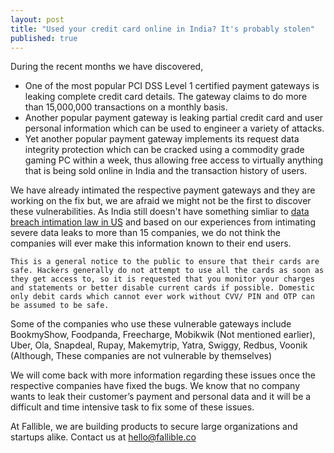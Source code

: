 ```yaml
---
layout: post
title: "Used your credit card online in India? It's probably stolen"
published: true
---
```



During the recent months we have discovered,

* One of the most popular PCI DSS Level 1 certified payment gateways is leaking complete credit card details. The gateway claims to do more than 15,000,000 transactions on a monthly basis.
* Another popular payment gateway is leaking partial credit card and user personal information which can be used to engineer a variety of attacks. 
* Yet another popular payment gateway implements its request data integrity protection which can be cracked using a commodity grade gaming PC within a week, thus allowing free access to virtually anything that is being sold online in India and the transaction history of users.

We have already intimated the respective payment gateways and they are working on the fix but, we are afraid we might not be the first to discover these vulnerabilities. As India still doesn't have something simliar to [data breach intimation law in US](https://www.whitehouse.gov/sites/default/files/omb/legislative/letters/updated-data-breach-notification.pdf) and based on our experiences from intimating severe data leaks to more than 15 companies, we do not think the companies will ever make this information known to their end users.

```This is a general notice to the public to ensure that their cards are safe. Hackers generally do not attempt to use all the cards as soon as they get access to, so it is requested that you monitor your charges and statements or better disable current cards if possible. Domestic only debit cards which cannot ever work without CVV/ PIN and OTP can be assumed to be safe.```

Some of the companies who use these vulnerable gateways include BookmyShow, Foodpanda, Freecharge, Mobikwik (Not mentioned earlier), Uber, Ola, Snapdeal, Rupay, Makemytrip, Yatra, Swiggy, Redbus, Voonik (Although, These companies are not vulnerable by themselves)

We will come back with more information regarding these issues once the respective companies have fixed the bugs. We know that no company wants to leak their customer’s payment and personal data and it will be a difficult and time intensive task to fix some of these issues.

At Fallible, we are building products to secure large organizations and startups alike. Contact us at [hello@fallible.co](mailto:hello@fallible.co)
